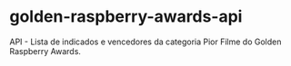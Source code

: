 # golden-raspberry-awards-api
API - Lista de indicados e vencedores da categoria Pior Filme do Golden Raspberry Awards. 
